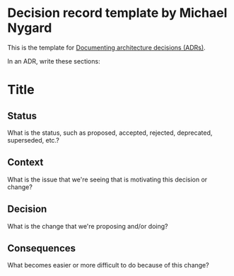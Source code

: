 # Decision record template by Michael Nygard

This is the template for [Documenting architecture decisions (ADRs)](https://adr.github.io/).

In an ADR, write these sections:

# Title

## Status

What is the status, such as proposed, accepted, rejected, deprecated, superseded, etc.?

## Context

What is the issue that we're seeing that is motivating this decision or change?

## Decision

What is the change that we're proposing and/or doing?

## Consequences

What becomes easier or more difficult to do because of this change?